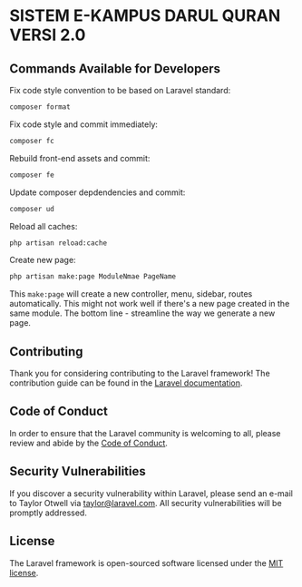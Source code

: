 
# SISTEM E-KAMPUS DARUL QURAN VERSI 2.0

## Commands Available for Developers

Fix code style convention to be based on Laravel standard:

```bash
composer format
```

Fix code style and commit immediately:

```bash
composer fc
```

Rebuild front-end assets and commit:

```bash
composer fe
```

Update composer depdendencies and commit:

```bash
composer ud
```

Reload all caches:

```bash
php artisan reload:cache
```

Create new page:

```bash
php artisan make:page ModuleNmae PageName
```

This `make:page` will create a new controller, menu, sidebar, routes automatically. This might not work well if there's
a new page created in the same module. The bottom line - streamline the way we generate a new page.

## Contributing

Thank you for considering contributing to the Laravel framework! The contribution guide can be found in the [Laravel documentation](https://laravel.com/docs/contributions).

## Code of Conduct

In order to ensure that the Laravel community is welcoming to all, please review and abide by the [Code of Conduct](https://laravel.com/docs/contributions#code-of-conduct).

## Security Vulnerabilities

If you discover a security vulnerability within Laravel, please send an e-mail to Taylor Otwell via [taylor@laravel.com](mailto:taylor@laravel.com). All security vulnerabilities will be promptly addressed.

## License

The Laravel framework is open-sourced software licensed under the [MIT license](https://opensource.org/licenses/MIT).
